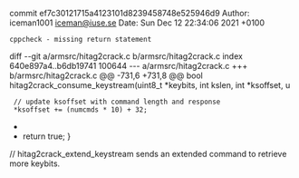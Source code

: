 commit ef7c30121715a4123101d8239458748e525946d9
Author: iceman1001 <iceman@iuse.se>
Date:   Sun Dec 12 22:34:06 2021 +0100

    cppcheck - missing return statement

diff --git a/armsrc/hitag2crack.c b/armsrc/hitag2crack.c
index 640e897a4..b6db19741 100644
--- a/armsrc/hitag2crack.c
+++ b/armsrc/hitag2crack.c
@@ -731,6 +731,8 @@ bool hitag2crack_consume_keystream(uint8_t *keybits, int kslen, int *ksoffset, u
 
     // update ksoffset with command length and response
     *ksoffset += (numcmds * 10) + 32;
+
+    return true;
 }
 
 // hitag2crack_extend_keystream sends an extended command to retrieve more keybits.
